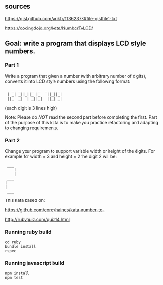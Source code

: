 ## sources
https://gist.github.com/arikfr/11362378#file-gistfile1-txt

https://codingdojo.org/kata/NumberToLCD/

## Goal: write a program that displays LCD style numbers.

### Part 1

Write a program that given a number (with arbitrary number of digits), converts it into LCD style numbers using the following format:
```
   _  _     _  _  _  _  _
 | _| _||_||_ |_   ||_||_|
 ||_  _|  | _||_|  ||_| _|
````
(each digit is 3 lines high)

Note: Please do *NOT* read the second part before completing the first. Part of the purpose of this kata is to make you practice refactoring and adapting to changing requirements.

### Part 2

Change your program to support variable width or height of the digits.
For example for width = 3 and height = 2 the digit 2 will be:
```
 ___
    |
    |
 ___
|
|
 ___
```
This kata based on:

https://github.com/coreyhaines/kata-number-to-

http://rubyquiz.com/quiz14.html


### Running ruby build
```
cd ruby
bundle install
rspec
```

### Running javascript build

```
npm install
npm test
```
